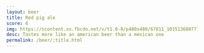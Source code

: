 ```yaml
---
layout: beer
title: Red pig ale
score: 6
img: https://scontent.xx.fbcdn.net/v/t1.0-0/p480x480/67811_10151368077158745_1890584013_n.jpg?oh=c782899f4703acd2390cf9dc7baf5492&oe=588E57C3
desc: Tastes more like an american beer than a mexican one
permalink: /beer/:title.html
---
```

